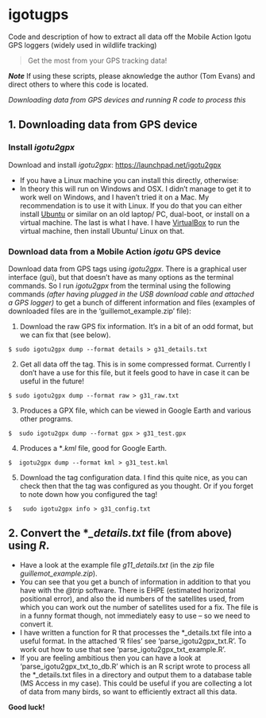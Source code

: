 # igotugps

Code and description of how to extract all data off the Mobile Action Igotu GPS loggers (widely used in wildlife tracking)


> Get the most from your GPS tracking data!

__*Note*__ If using these scripts, please aknowledge the author (Tom Evans) and direct others to where this code is located.

*Downloading data from GPS devices and running R code to process this*

## 1. Downloading data from GPS device
### Install *igotu2gpx*

Download and install *igotu2gpx*: https://launchpad.net/igotu2gpx
  * If you have a Linux machine you can install this directly, otherwise:
  * In theory this will run on Windows and OSX. I didn’t manage to get it to work well on Windows, and I haven’t tried it on a Mac. My recommendation is to use it with Linux. If you do that you can either install [Ubuntu](http://www.ubuntu.com/) or similar on an old laptop/ PC, dual-boot, or install on a virtual machine. The last is what I have. I have [VirtualBox](https://www.virtualbox.org/) to run the virtual machine, then install Ubuntu/ Linux on that.

### Download data from a Mobile Action *igotu* GPS device
Download data from GPS tags using *igotu2gpx*. There is a graphical user interface (gui), but that doesn’t have as many options as the terminal commands. So I run *igotu2gpx* from the terminal using the following commands *(after having plugged in the USB download cable and attached a GPS logger)* to get a bunch of different information and files (examples of downloaded files are in the ‘guillemot_example.zip’ file):
  
  1. Download the raw GPS fix information. It’s in a bit of an odd format, but we can fix that (see below).

 ```
$ sudo igotu2gpx dump --format details > g31_details.txt
 ```
  
  2. Get all data off the tag. This is in some compressed format. Currently I don’t have a use for this file, but it feels good to have in case it can be useful in the future!

 ```
$ sudo igotu2gpx dump --format raw > g31_raw.txt
 ```
  
  3. Produces a GPX file, which can be viewed in Google Earth and various other programs.

 ```
$  sudo igotu2gpx dump --format gpx > g31_test.gpx
 ```
  
  4. Produces a **.kml* file, good for Google Earth.


 ```
$  igotu2gpx dump --format kml > g31_test.kml
 ```
  
  5. Download the tag configuration data. I find this quite nice, as you can check then that the tag was configured as you thought. Or if you forget to note down how you configured the tag!

 ```
$   sudo igotu2gpx info > g31_config.txt
 ```


## 2. Convert the **_details.txt* file (from above) using *R*.

  * Have a look at the example file *g11_details.txt* (in the *zip* file *guillemot_example.zip*).
  * You can see that you get a bunch of information in addition to that you have with the *@trip* software. There is EHPE (estimated horizontal positional error), and also the id numbers of the satellites used, from which you can work out the number of satellites used for a fix. The file is in a funny format though, not immediately easy to use – so we need to convert it.
  * I have written a function for R that processes the *_details.txt file into a useful format. In the attached ‘R files’ see ‘parse_igotu2gpx_txt.R’. To work out how to use that see ‘parse_igotu2gpx_txt_example.R’.
  * If you are feeling ambitious then you can have a look at ‘parse_igotu2gpx_txt_to_db.R’ which is an R script wrote to process all the *_details.txt files in a directory and output them to a database table (MS Access in my case). This could be useful if you are collecting a lot of data from many birds, so want to efficiently extract all this data.

__Good luck!__

